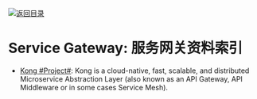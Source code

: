 [![返回目录](https://parg.co/UGo)](https://parg.co/b4z)

# Service Gateway: 服务网关资料索引

* [Kong #Project#](https://github.com/Kong/kong): Kong is a cloud-native, fast, scalable, and distributed Microservice Abstraction Layer (also known as an API Gateway, API Middleware or in some cases Service Mesh).
